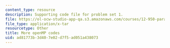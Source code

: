 ```yaml
---
content_type: resource
description: Supporting code file for problem set 1.
file: https://ol-ocw-studio-app-qa.s3.amazonaws.com/courses/12-950-parallel-programming-for-multicore-machines-using-openmp-and-mpi-january-iap-2010/ad81773b3d407e02d7f5ad051a438073_OmpSCR_v20.tar
file_type: application/x-tar
resourcetype: Other
title: More openMP codes
uid: ad81773b-3d40-7e02-d7f5-ad051a438073
---
```

